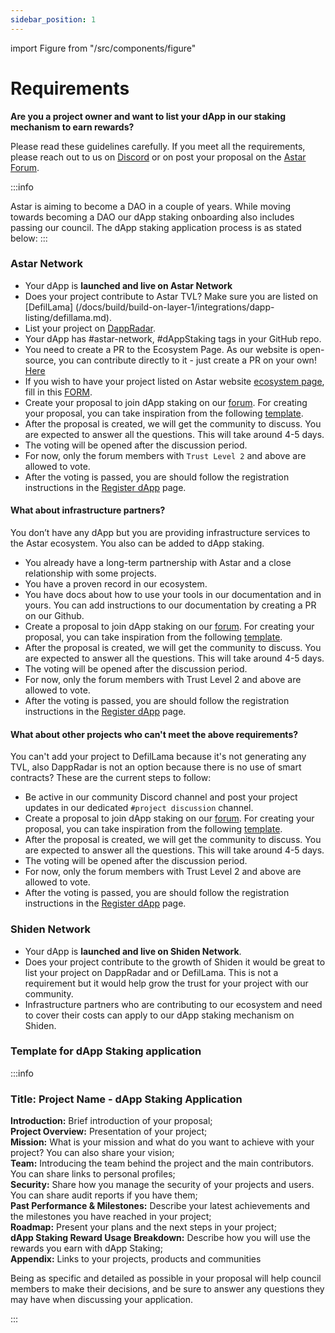 ```yaml
---
sidebar_position: 1
---
```


import Figure from "/src/components/figure"

# Requirements

**Are you a project owner and want to list your dApp in our staking mechanism to earn rewards?**  

Please read these guidelines carefully. If you meet all the requirements, please reach out to us on [Discord](https://discord.com/invite/astarnetwork) or on post your proposal on the [Astar Forum](https://forum.astar.network/).

:::info

Astar is aiming to become a DAO in a couple of years. While moving towards becoming a DAO our dApp staking onboarding also includes passing our council. The dApp staking application process is as stated below: 
:::

### Astar Network

- Your dApp is **launched and live on Astar Network**
- Does your project contribute to Astar TVL? Make sure you are listed on [DefilLama] (/docs/build/build-on-layer-1/integrations/dapp-listing/defillama.md).
- List your project on [DappRadar](/docs/build/build-on-layer-1/integrations/dapp-listing/dappradar.md).
- Your dApp has #astar-network, #dAppStaking tags in your GitHub repo.
- You need to create a PR to the Ecosystem Page. As our website is open-source, you can contribute directly to it - just create a PR on your own! [Here](https://github.com/AstarNetwork/astarwebsite_v2/blob/349db39d724b57f58fbee84b3fa500bf0d29bee6/components/Header.vue)
- If you wish to have your project listed on Astar website [ecosystem page](https://astar.network/community/ecosystem), fill in this [FORM](https://forms.gle/xsGUnCt3fm4isWWF7).
- Create your proposal to join dApp staking on our [forum](https://forum.astar.network/c/initiatives/dapp-staking-applications/21). For creating your proposal, you can take inspiration from the following [template](/use/how-to-guides/layer-1/dapp-staking/for-devs/requirements#template-for-dapp-staking-application). 
- After the proposal is created, we will get the community to discuss. You are expected to answer all the questions. This will take around 4-5 days.
- The voting will be opened after the discussion period.
- For now, only the forum members with `Trust Level 2` and above are allowed to vote.
- After the voting is passed, you are should follow the registration instructions in the [Register dApp](/use/how-to-guides/layer-1/dapp-staking/for-devs/register-dapp) page. 

#### What about infrastructure partners?

You don’t have any dApp but you are providing infrastructure services to the Astar ecosystem. You also can be added to dApp staking.

- You already have a long-term partnership with Astar and a close relationship with some projects.
- You have a proven record in our ecosystem.
- You have docs about how to use your tools in our documentation and in yours. You can add instructions to our documentation by creating a PR on our Github.
- Create a proposal to join dApp staking on our [forum](https://forum.astar.network/c/initiatives/dapp-staking-applications/21). For creating your proposal, you can take inspiration from the following [template](/use/how-to-guides/layer-1/dapp-staking/for-devs/requirements#template-for-dapp-staking-application).
- After the proposal is created, we will get the community to discuss. You are expected to answer all the questions. This will take around 4-5 days.
- The voting will be opened after the discussion period.
- For now, only the forum members with Trust Level 2 and above are allowed to vote.
- After the voting is passed, you are should follow the registration instructions in the [Register dApp](/use/how-to-guides/layer-1/dapp-staking/for-devs/register-dapp) page. 

#### What about other projects who can't meet the above requirements?

You can't add your project to DefilLama because it's not generating any TVL, also DappRadar is not an option because there is no use of smart contracts? These are the current steps to follow:

- Be active in our community Discord channel and post your project updates in our dedicated `#project discussion` channel.
- Create a proposal to join dApp staking on our [forum](https://forum.astar.network/c/initiatives/dapp-staking-applications/21). For creating your proposal, you can take inspiration from the following [template](/use/how-to-guides/layer-1/dapp-staking/for-devs/requirements#template-for-dapp-staking-application).
- After the proposal is created, we will get the community to discuss. You are expected to answer all the questions. This will take around 4-5 days.
- The voting will be opened after the discussion period.
- For now, only the forum members with Trust Level 2 and above are allowed to vote.
- After the voting is passed, you are should follow the registration instructions in the [Register dApp](/use/how-to-guides/layer-1/dapp-staking/for-devs/register-dapp) page. 

### Shiden Network

- Your dApp is **launched and live on Shiden Network**.
- Does your project contribute to the growth of Shiden it would be great to list your project on DappRadar and or DefilLama. This is not a requirement but it would help grow the trust for your project with our community.
- Infrastructure partners who are contributing to our ecosystem and need to cover their costs can apply to our dApp staking mechanism on Shiden.

### Template for dApp Staking application

:::info

### Title: Project Name - dApp Staking Application

**Introduction:**  Brief introduction of your proposal;  
**Project Overview:**  Presentation of your project;  
**Mission:**  What is your mission and what do you want to achieve with your project? You can also share your vision;  
**Team:**  Introducing the team behind the project and the main contributors. You can share links to personal profiles;  
**Security:** Share how you manage the security of your projects and users. You can share audit reports if you have them;  
**Past Performance & Milestones:** Describe your latest achievements and the milestones you have reached in your project;  
**Roadmap:**  Present your plans and the next steps in your project;  
**dApp Staking Reward Usage Breakdown:**  Describe how you will use the rewards you earn with dApp Staking;  
**Appendix:** Links to your projects, products and communities

Being as specific and detailed as possible in your proposal will help council members to make their decisions, and be sure to answer any questions they may have when discussing your application.

:::